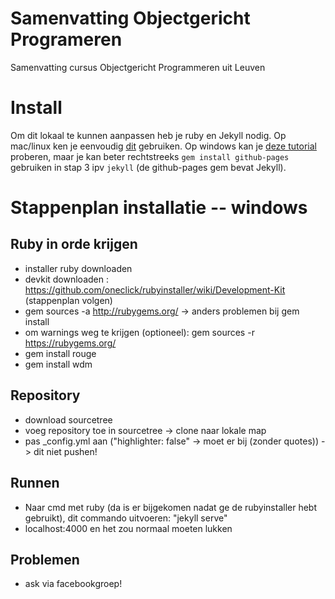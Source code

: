 Samenvatting Objectgericht Programeren
===============

Samenvatting cursus Objectgericht Programmeren uit Leuven

# Install

Om dit lokaal te kunnen aanpassen heb je ruby en Jekyll nodig. Op mac/linux ken je eenvoudig [dit](https://github.com/github/pages-gem) gebruiken. Op windows kan je [deze tutorial](http://bradleygrainger.com/2011/09/07/how-to-use-github-pages-on-windows.html) proberen, maar je kan beter rechtstreeks `gem install github-pages` gebruiken in stap 3 ipv `jekyll` (de github-pages gem bevat Jekyll).

# Stappenplan installatie -- windows

## Ruby in orde krijgen
* installer ruby downloaden
* devkit downloaden : https://github.com/oneclick/rubyinstaller/wiki/Development-Kit (stappenplan volgen)
* gem sources -a http://rubygems.org/ -> anders problemen bij gem install
* om warnings weg te krijgen (optioneel): gem sources -r https://rubygems.org/
* gem install rouge
* gem install wdm

## Repository
* download sourcetree
* voeg repository toe in sourcetree -> clone naar lokale map
* pas _config.yml aan ("highlighter: false" -> moet er bij (zonder quotes)) -> dit niet pushen!

## Runnen
- Naar cmd met ruby (da is er bijgekomen nadat ge de rubyinstaller hebt gebruikt), dit commando uitvoeren: "jekyll serve"
- localhost:4000 en het zou normaal moeten lukken

## Problemen
- ask via facebookgroep!
